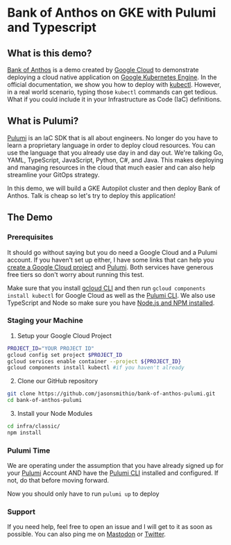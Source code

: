 # Bank of Anthos on GKE with Pulumi and Typescript

## What is this demo?

[Bank of Anthos](https://github.com/GoogleCloudPlatform/bank-of-anthos) is a demo created by [Google Cloud](https://cloud.google.com) to demonstrate deploying a cloud native application on [Google Kubernetes Engine](https://cloud.google.com/kubernetes-engine). In the official documentation, we show you how to deploy with [kubectl](https://kubernetes.io/docs/reference/kubectl/). However, in a real world scenario, typing those `kubectl` commands can get tedious. What if you could include it in your Infrastructure as Code (IaC) definitions.

## What is Pulumi?

[Pulumi](https://www.pulumi.com/) is an IaC SDK that is all about engineers. No longer do you have to learn a proprietary language in order to deploy cloud resources. You can use the language that you already use day in and day out. We're talking Go, YAML, TypeScript, JavaScript, Python, C#, and Java. This makes deploying and managing resources in the cloud that much easier and can also help streamline your GitOps strategy.

In this demo, we will build a GKE Autopilot cluster and then deploy Bank of Anthos.  Talk is cheap so let's try to deploy this application!

## The Demo

### Prerequisites

It should go without saying but you do need a Google Cloud and a Pulumi account. If you haven't set up either, I have some links that can help you [create a Google Cloud project](https://cloud.google.com/resource-manager/docs/creating-managing-projects#creating_a_project) and [Pulumi](https://www.pulumi.com/docs/get-started/gcp/). Both services have generous free tiers so don't worry about running this test.

Make sure that you install [gcloud CLI](https://cloud.google.com/sdk/docs/install) and then run `gcloud components install kubectl` for Google Cloud as well as the [Pulumi CLI](https://www.pulumi.com/docs/get-started/install/). We also use TypeScript and Node so make sure you have [Node.js and NPM installed](https://docs.npmjs.com/downloading-and-installing-node-js-and-npm).

### Staging your Machine

1. Setup your Google Cloud Project

```bash
PROJECT_ID="YOUR PROJECT ID"
gcloud config set project $PROJECT_ID
gcloud services enable container --project ${PROJECT_ID}
gcloud components install kubectl #if you haven't already
```

2. Clone our GitHub repository

```bash
git clone https://github.com/jasonsmithio/bank-of-anthos-pulumi.git
cd bank-of-anthos-pulumi
```

3. Install your Node Modules

```bash
cd infra/classic/
npm install
```

### Pulumi Time

We are operating under the assumption that you have already signed up for your [Pulumi](https://www.pulumi.com/docs/get-started/gcp/) Account AND have the [Pulumi CLI](https://www.pulumi.com/docs/get-started/install/) installed and configured. If not, do that before moving forward.

Now you should only have to run `pulumi up` to deploy


### Support

If you need help, feel free to open an issue and I will get to it as soon as possible. You can also ping me on [Mastodon](https://hachyderm.io/@jasonsmithio@hachyderm.io) or [Twitter](https://twitter.com/jasonsmithio).
